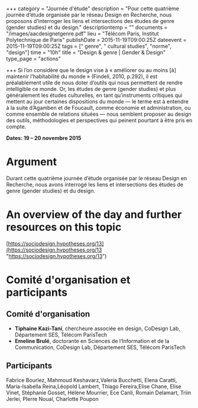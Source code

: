 +++
category = "Journée d'étude"
description = "Pour cette quatrième journée d’étude organisée par le réseau Design en Recherche, nous proposons d’interroger les liens et intersections des études de genre (gender studies) et du design."
descriptiontemp = ""
documents = "/images/aacdesignetgenre.pdf"
lieu = "Télécom Paris, Institut Polytechnique de Paris"
publishDate = 2015-11-19T09:00:25Z
dateevent = 2015-11-19T09:00:25Z
tags = [" genre", " cultural studies", "norme", "design"]
time = "10h"
title = "Design & genre | Gender & Design"
type_page = "actions"

+++
Si l’on considère que le design vise à « améliorer ou au moins \[à\] maintenir l’habitabilité du monde » (Findeli, 2010, p.292), il est préalablement utile de nous doter d’outils qui nous permettent de rendre intelligible ce monde. Or, les études de genre (gender studies) et plus généralement les études culturelles, en tant qu’instruments critiques qui mettent au jour certaines dispositions du monde — le terme est à entendre à la suite d’Agamben et de Foucault, comme économie et administration, ou comme ensemble de relations situées — nous semblent proposer au design des outils, méthodologies et perspectives qui peinent pourtant à être pris en compte.

**Dates: 19 – 20 novembre 2015**

# Argument

Durant cette quatrième journée d’étude organisée par le réseau Design en Recherche, nous avons interrogé les liens et intersections des études de genre (gender studies) et du design.

# An overview of the day and further resources on this topic

[https://sociodesign.hypotheses.org/13](https://sociodesign.hypotheses.org/13 "https://sociodesign.hypotheses.org/13")

# Comité d'organisation et participants

## Comité d'organisation

* **Tiphaine Kazi-Tani**, chercheure associée en design, CoDesign Lab, Département SES, Télécom ParisTech
* **Emeline Brulé**, doctorante en Sciences de l’Information et de la Communication, CoDesign Lab, Département SES, Télécom ParisTech

## Participants

Fabrice Bourlez, Mahmoud Keshavarz,Valeria Bucchetti, Elena Caratti, Maria-Isabella Reina,Léopold Lambert, Thiago Fereira,Elise Chane, Elise Vinet, Stéphanie Gosset, Hélène Mourrier, Ece Canli, Romain Delamart, Triin Jerlei, PIerre Noual, Charlotte Poupon